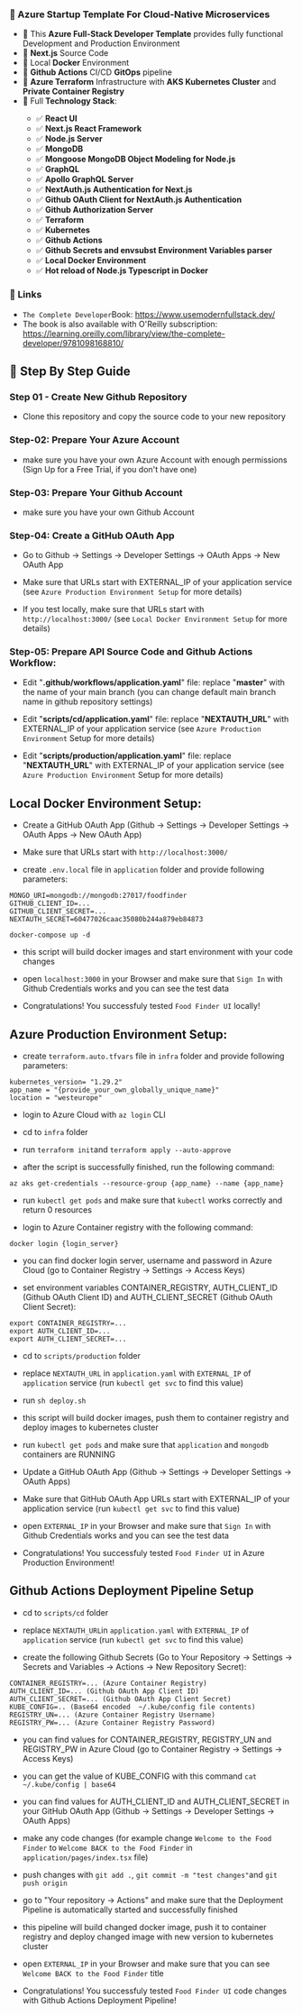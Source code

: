 ### 📖 Azure Startup Template For Cloud-Native Microservices

<ul style="list-style-type:disc">
  <li>📖 This <b>Azure Full-Stack Developer Template</b> provides fully functional Development and Production Environment</li>
    <li>📖 <b>Next.js</b> Source Code</li>
    <li>📖 Local <b>Docker</b> Environment</li>
    <li>📖 <b>Github Actions</b> CI/CD <b>GitOps</b> pipeline</li>
    <li>📖 <b>Azure Terraform</b> Infrastructure with <b>AKS Kubernetes Cluster</b> and <b>Private Container Registry</b></li>
  <li>📖 Full <b>Technology Stack</b>:</li>
  <ul>
    <li>✅ <b>React UI</b></li>  
    <li>✅ <b>Next.js React Framework</b></li>
    <li>✅ <b>Node.js Server</b></li>    
    <li>✅ <b>MongoDB</b></li>
    <li>✅ <b>Mongoose MongoDB Object Modeling for Node.js</b></li>        
    <li>✅ <b>GraphQL</b></li>
    <li>✅ <b>Apollo GraphQL Server</b></li>
    <li>✅ <b>NextAuth.js Authentication for Next.js</b></li>
    <li>✅ <b>Github OAuth Client for NextAuth.js Authentication</b></li>
    <li>✅ <b>Github Authorization Server</b></li>
    <li>✅ <b>Terraform</b></li>
    <li>✅ <b>Kubernetes</b></li>
    <li>✅ <b>Github Actions</b></li>
    <li>✅ <b>Github Secrets and envsubst Environment Variables parser</b></li>    
    <li>✅ <b>Local Docker Environment</b></li>
    <li>✅ <b>Hot reload of Node.js Typescript in Docker</b></li>
  </ul>
</ul>

### 📖 Links

- `The Complete Developer`Book: https://www.usemodernfullstack.dev/
- The book is also available with O'Reilly subscription: https://learning.oreilly.com/library/view/the-complete-developer/9781098168810/


## 📖 Step By Step Guide

### Step 01 - Create New Github Repository

- Clone this repository and copy the source code to your new repository

### Step-02: Prepare Your Azure Account

- make sure you have your own Azure Account with enough permissions (Sign Up for a Free Trial, if you don't have one)

### Step-03: Prepare Your Github Account

- make sure you have your own Github Account

### Step-04: Create a GitHub OAuth App

- Go to Github -> Settings -> Developer Settings -> OAuth Apps -> New OAuth App

- Make sure that URLs start with EXTERNAL_IP of your application service (see `Azure Production Environment Setup` for more details)

- If you test locally, make sure that URLs start with `http://localhost:3000/` (see `Local Docker Environment Setup` for more details)


### Step-05: Prepare API Source Code and Github Actions Workflow:

- Edit "**.github/workflows/application.yaml**" file: replace "**master**" with the name of your main branch (you can change default main branch name in github repository settings)

- Edit "**scripts/cd/application.yaml**" file: replace "**NEXTAUTH_URL**" with EXTERNAL_IP of your application service (see `Azure Production Environment` Setup for more details)

- Edit "**scripts/production/application.yaml**" file: replace "**NEXTAUTH_URL**" with EXTERNAL_IP of your application service (see `Azure Production Environment` Setup for more details)



## Local Docker Environment Setup:

- Create a GitHub OAuth App (Github -> Settings -> Developer Settings -> OAuth Apps -> New OAuth App)

- Make sure that URLs start with `http://localhost:3000/`

- create `.env.local` file in `application` folder and provide following parameters:

```
MONGO_URI=mongodb://mongodb:27017/foodfinder
GITHUB_CLIENT_ID=...
GITHUB_CLIENT_SECRET=...
NEXTAUTH_SECRET=60477026caac35080b244a879eb84873
```

```
docker-compose up -d
```

- this script will build docker images and start environment with your code changes

- open `localhost:3000` in your Browser and make sure that `Sign In` with Github Credentials works and you can see the test data


- Congratulations! You successfuly tested `Food Finder UI` locally!


## Azure Production Environment Setup:

- create `terraform.auto.tfvars` file in `infra` folder and provide following parameters:

```
kubernetes_version= "1.29.2"
app_name = "{provide_your_own_globally_unique_name}" 
location = "westeurope"
```

- login to Azure Cloud with `az login` CLI

- cd to `infra` folder

- run `terraform init`and `terraform apply --auto-approve`

- after the script is successfully finished, run the following command:

```
az aks get-credentials --resource-group {app_name} --name {app_name}
```

- run `kubectl get pods` and make sure that `kubectl` works correctly and return 0 resources

- login to Azure Container registry with the following command:

```
docker login {login_server}
```

- you can find docker login server, username and password in Azure Cloud (go to Container Registry -> Settings -> Access Keys)

- set environment variables CONTAINER_REGISTRY, AUTH_CLIENT_ID (Github OAuth Client ID) and AUTH_CLIENT_SECRET (Github OAuth Client Secret):

```
export CONTAINER_REGISTRY=...
export AUTH_CLIENT_ID=...
export AUTH_CLIENT_SECRET=...
```

- cd to `scripts/production` folder

- replace `NEXTAUTH_URL` in `application.yaml` with `EXTERNAL_IP` of `application` service (run `kubectl get svc` to find this value)

- run `sh deploy.sh`

- this script will build docker images, push them to container registry and deploy images to kubernetes cluster

- run `kubectl get pods` and make sure that `application` and `mongodb` containers are RUNNING

- Update a GitHub OAuth App (Github -> Settings -> Developer Settings -> OAuth Apps)

- Make sure that GitHub OAuth App URLs start with EXTERNAL_IP of your application service (run `kubectl get svc` to find this value)

- open `EXTERNAL_IP` in your Browser and make sure that `Sign In` with Github Credentials works and you can see the test data


- Congratulations! You successfuly tested `Food Finder UI` in Azure Production Environment!



## Github Actions Deployment Pipeline Setup

- cd to `scripts/cd` folder

- replace `NEXTAUTH_URL`in `application.yaml` with `EXTERNAL_IP` of `application` service (run `kubectl get svc` to find this value)

- create the following Github Secrets (Go to Your Repository -> Settings -> Secrets and Variables -> Actions -> New Repository Secret):

```
CONTAINER_REGISTRY=... (Azure Container Registry)
AUTH_CLIENT_ID=... (Github OAuth App Client ID)
AUTH_CLIENT_SECRET=... (Github OAuth App Client Secret)
KUBE_CONFIG=.. (Base64 encoded  ~/.kube/config file contents)
REGISTRY_UN=... (Azure Container Registry Username)
REGISTRY_PW=... (Azure Container Registry Password)
```

- you can find values for CONTAINER_REGISTRY, REGISTRY_UN and REGISTRY_PW in Azure Cloud (go to Container Registry -> Settings -> Access Keys)

- you can get the value of KUBE_CONFIG with this command `cat ~/.kube/config | base64`

- you can find values for AUTH_CLIENT_ID and AUTH_CLIENT_SECRET in your GitHub OAuth App (Github -> Settings -> Developer Settings -> OAuth Apps)

- make any code changes (for example change `Welcome to the Food Finder` to `Welcome BACK to the Food Finder` in `application/pages/index.tsx` file)

- push changes with `git add .`, `git commit -m "test changes"`and `git push origin`

- go to "Your repository -> Actions" and make sure that the Deployment Pipeline is automatically started and successfully finished

- this pipeline will build changed docker image, push it to container registry and deploy changed image with new version to kubernetes cluster

- open `EXTERNAL_IP` in your Browser and make sure that you can see `Welcome BACK to the Food Finder` title


- Congratulations! You successfuly tested `Food Finder UI` code changes with Github Actions Deployment Pipeline!





